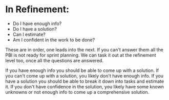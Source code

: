 # In Refinement:

* Do I have enough info?
* Do I have a solution?
* Can I estimate?
* Am I confident in the work to be done?

These are in order, one leads into the next. If you can't answer them all the PBI is not ready for sprint planning.
We can task it out at the refinement level too, once all the questions are answered. 

If you have enough info you should be able to come up with a solution.
If you can't come up with a solution, you likely don't have enough info.
If you have a solution you should be able to break it down into tasks and estimate it. 
If you don't have confidence in the solution, you likely have some known unknowns or not enough info to come up a comprehensive solution.